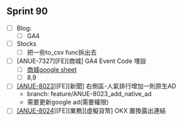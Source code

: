 ## Sprint 90
* [ ] Blog: 
	* [ ] GA4
* [ ] Stocks
	* [ ] 把一些to_csv func拆出去
 * [ ]  [ANUE-7327\]\[FE\][商城] GA4 Event Code 埋設
	* [ ] [商城google sheet](https://docs.google.com/spreadsheets/d/1V80W0yDOsY9S3-Ci2nStJDBK9KWBDAjkMfGsA6qzfsg/edit#gid=417379691)
	* [ ] 8,9
* [ ] [\[ANUE-8023](https://cnyesrd.atlassian.net/browse/ANUE-8023)][FE][新聞] 右側區-人氣排行增加一則原生AD
	* branch: feature/ANUE-8023_add_native_ad
	* 需要更新google ad(需要權限)
* [ ] [\[ANUE-8024]()][FE][業務][虛擬貨幣] OKX 置換露出連結